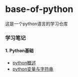# base-of-python
这是一个python语言的学习仓库

### 学习笔记

#### 1. Python基础

- [python概述](https://github.com/jinrunheng/base-of-python/blob/main/python-basic-grammer/python-basic/01-python-summary/note.md)
- [python变量与字符串](https://github.com/jinrunheng/base-of-python/blob/main/python-basic-grammer/python-basic/02-python-variables-and-string/note.md)





